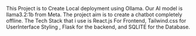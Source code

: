 This Project is to Create Local deployment using Ollama. Our AI model is llama3.2:1b from Meta.
The project aim is to create a chatbot completely offline. The Tech Stack that i use is React.js For Frontend, Tailwind.css for UserInterface Styling , Flask for the backend, and SQLITE for the Database.
